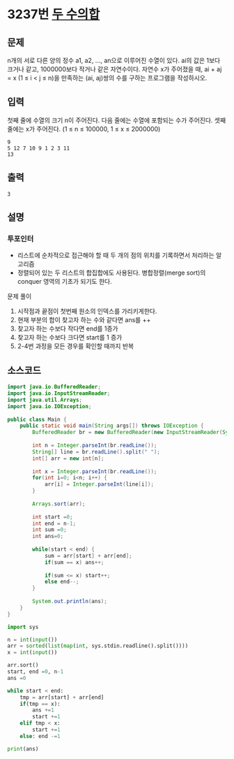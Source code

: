 # 3237번 [두 수의합](https://www.acmicpc.net/problem/3273)

## 문제
n개의 서로 다른 양의 정수 a1, a2, ..., an으로 이루어진 수열이 있다. ai의 값은 1보다 크거나 같고, 1000000보다 작거나 같은 자연수이다. 자연수 x가 주어졌을 때, ai + aj = x (1 ≤ i < j ≤ n)을 만족하는 (ai, aj)쌍의 수를 구하는 프로그램을 작성하시오.
## 입력
첫째 줄에 수열의 크기 n이 주어진다. 다음 줄에는 수열에 포함되는 수가 주어진다. 셋째 줄에는 x가 주어진다. (1 ≤ n ≤ 100000, 1 ≤ x ≤ 2000000)


```
9
5 12 7 10 9 1 2 3 11
13
```
## 출력
```
3
```
## 설명
### 투포인터
- 리스트에 순차적으로 접근해야 할 때 두 개의 점의 위치를 기록하면서 처리하는 알고리즘
- 정렬되어 있는 두 리스트의 합집합에도 사용된다. 병합정렬(merge sort)의 conquer 영역의 기초가 되기도 한다.

문제 풀이
1. 시작점과 끝점이 첫번째 원소의 인덱스를 가리키게한다.
2. 현재 부분의 합이 찾고자 하는 수와 같다면 ans를 ++
3. 찾고자 하는 수보다 작다면 end를 1증가
4. 찾고자 하는 수보다 크다면 start를 1 증가
5. 2-4번 과정을 모든 경우를 확인할 때까지 반복


## 소스코드
```java
import java.io.BufferedReader;
import java.io.InputStreamReader;
import java.util.Arrays;
import java.io.IOException;
 
public class Main { 
	public static void main(String args[]) throws IOException {
		BufferedReader br = new BufferedReader(new InputStreamReader(System.in));
		
		int n = Integer.parseInt(br.readLine());
		String[] line = br.readLine().split(" ");
		int[] arr = new int[n];
		
		int x = Integer.parseInt(br.readLine());
		for(int i=0; i<n; i++) {
			arr[i] = Integer.parseInt(line[i]);
		}
		
		Arrays.sort(arr);
		
		int start =0;
		int end = n-1;
		int sum =0;
		int ans=0;
		
		while(start < end) {
			sum = arr[start] + arr[end];
			if(sum == x) ans++;
			
			if(sum <= x) start++;
			else end--;
		}
		
		System.out.println(ans);
	}
}

```




```python
import sys

n = int(input())
arr = sorted(list(map(int, sys.stdin.readline().split())))
x = int(input())

arr.sort()
start, end =0, n-1
ans =0

while start < end:
    tmp = arr[start] + arr[end]
    if(tmp == x):
        ans +=1
        start +=1
    elif tmp < x:
        start +=1
    else: end -=1

print(ans)
```
